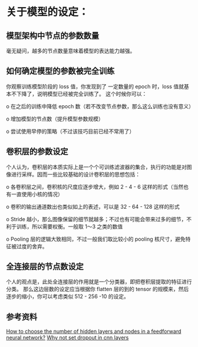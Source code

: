 # 关于模型的设定：

## 模型架构中节点的参数数量
毫无疑问，越多的节点数量意味着模型的表达能力越强。

## 如何确定模型的参数被完全训练

你观察训练模型阶段的 loss 值，你发现到了 一定数量的 epoch 时，loss 值就基本不下降了，说明模型已经被完全训练了。
这个时候你可以：

o 在之后的训练中降低 epoch 数（若不改变节点参数，那么这么训练也没有意义）

o 增加模型的节点数（提升模型参数规模）

o 尝试使用早停的策略（不过该技巧目前已经不常用了）

## 卷积层的参数设定
个人认为，卷积层的本质实际上是一个个可训练滤波器的集合，执行的功能是对图像进行采样。因而一些比较基础的设计卷积层的思想包括：

o 各卷积层之间，卷积核的尺度应逐步增大，例如 2 - 4 - 6 这样的形式（当然也有一直使用小核的情况）

o 卷积的输出通道数出也类似如上的表述，可以是 32 - 64 - 128 这样的形式

o Stride 越小，那么图像保留的细节就越多；不过也有可能会带来过多的细节，不利于训练，所以需要权衡。一般取 1～3 之类的数值

o Pooling 层的逻辑大致相同，不过一般我们取比较小的 pooling 核尺寸，避免特征被过度的舍弃。

## 全连接层的节点数设定

个人的观点是，此处全连接层的作用就是一个分类器，即把卷积层提取的特征进行分类。
那么这边层数的设定应当根据你 flatten 层的到的 tensor 的规模来，然后逐步的缩小，你可以考虑类似 512 - 256 -10 的设定。
## 参考资料

[How to choose the number of hidden layers and nodes in a feedforward neural network?](https://stats.stackexchange.com/questions/181/how-to-choose-the-number-of-hidden-layers-and-nodes-in-a-feedforward-neural-netw)
[Why not set dropout in cnn layers](https://www.reddit.com/r/MachineLearning/comments/42nnpe/why_do_i_never_see_dropout_applied_in/)
